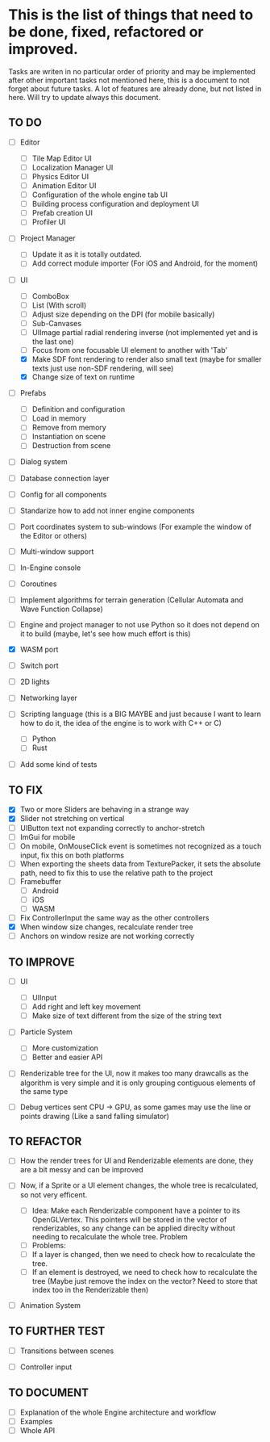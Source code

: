 # This is the list of things that need to be done, fixed, refactored or improved.
Tasks are writen in no particular order of priority and may be implemented after other important tasks not mentioned here, this is a document
to not forget about future tasks. A lot of features are already done, but not listed in here. Will try to update always this document.

## TO DO
- [ ] Editor
  - [ ] Tile Map Editor UI
  - [ ] Localization Manager UI
  - [ ] Physics Editor UI
  - [ ] Animation Editor UI
  - [ ] Configuration of the whole engine tab UI
  - [ ] Building process configuration and deployment UI
  - [ ] Prefab creation UI
  - [ ] Profiler UI

- [ ] Project Manager
  - [ ] Update it as it is totally outdated.
  - [ ] Add correct module importer (For iOS and Android, for the moment)

- [ ] UI
  - [ ] ComboBox
  - [ ] List (With scroll)
  - [ ] Adjust size depending on the DPI (for mobile basically)
  - [ ] Sub-Canvases
  - [ ] UIImage partial radial rendering inverse (not implemented yet and is the last one)
  - [ ] Focus from one focusable UI element to another with 'Tab'
  - [x] Make SDF font rendering to render also small text (maybe for smaller texts just use non-SDF rendering, will see)
  - [x] Change size of text on runtime 

- [ ] Prefabs
  - [ ] Definition and configuration
  - [ ] Load in memory
  - [ ] Remove from memory
  - [ ] Instantiation on scene
  - [ ] Destruction from scene

- [ ] Dialog system
- [ ] Database connection layer
- [ ] Config for all components
- [ ] Standarize how to add not inner engine components
- [ ] Port coordinates system to sub-windows (For example the window of the Editor or others)
- [ ] Multi-window support
- [ ] In-Engine console
- [ ] Coroutines
- [ ] Implement algorithms for terrain generation (Cellular Automata and Wave Function Collapse) 
- [ ] Engine and project manager to not use Python so it does not depend on it to build (maybe, let's see how much effort is this)
- [x] WASM port
- [ ] Switch port
- [ ] 2D lights
- [ ] Networking layer

- [ ] Scripting language (this is a BIG MAYBE and just because I want to learn how to do it, the idea of the engine is to work with C++ or C)
  - [ ] Python
  - [ ] Rust

- [ ] Add some kind of tests


## TO FIX
- [x] Two or more Sliders are behaving in a strange way
- [x] Slider not stretching on vertical
- [ ] UIButton text not expanding correctly to anchor-stretch
- [ ] ImGui for mobile
- [ ] On mobile, OnMouseClick event is sometimes not recognized as a touch input, fix this on both platforms
- [ ] When exporting the sheets data from TexturePacker, it sets the absolute path, need to fix this to use the relative path to the project
- [ ] Framebuffer
  - [ ] Android
  - [ ] iOS
  - [ ] WASM 
- [ ] Fix ControllerInput the same way as the other controllers
- [x] When window size changes, recalculate render tree
- [ ] Anchors on window resize are not working correctly

## TO IMPROVE
- [ ] UI
  - [ ] UIInput
   - [ ] Add right and left key movement
  - [ ] Make size of text different from the size of the string text 

- [ ] Particle System
  - [ ] More customization
  - [ ] Better and easier API

- [ ] Renderizable tree for the UI, now it makes too many drawcalls as the algorithm is very simple and it is only grouping contiguous elements of the same type
- [ ] Debug vertices sent CPU -> GPU, as some games may use the line or points drawing (Like a sand falling simulator)


## TO REFACTOR
- [ ] How the render trees for UI and Renderizable elements are done, they are a bit messy and can be improved

- [ ] Now, if a Sprite or a UI element changes, the whole tree is recalculated, so not very efficent.
  - [ ] Idea: Make each Renderizable component have a pointer to its OpenGLVertex. This 
        pointers will be stored in the vector of renderizables, so any change can be applied direclty without needing to recalculate the whole tree. Problem
  - [ ] Problems:
   - [ ] If a layer is changed, then we need to check how to recalculate the tree.
   - [ ] If an element is destroyed, we need to check how to recalculate the tree (Maybe just remove the index on the vector? Need to store that index too in the Renderizable then)

- [ ] Animation System


## TO FURTHER TEST
- [ ] Transitions between scenes
- [ ] Controller input


## TO DOCUMENT
- [ ] Explanation of the whole Engine architecture and workflow
- [ ] Examples
- [ ] Whole API
